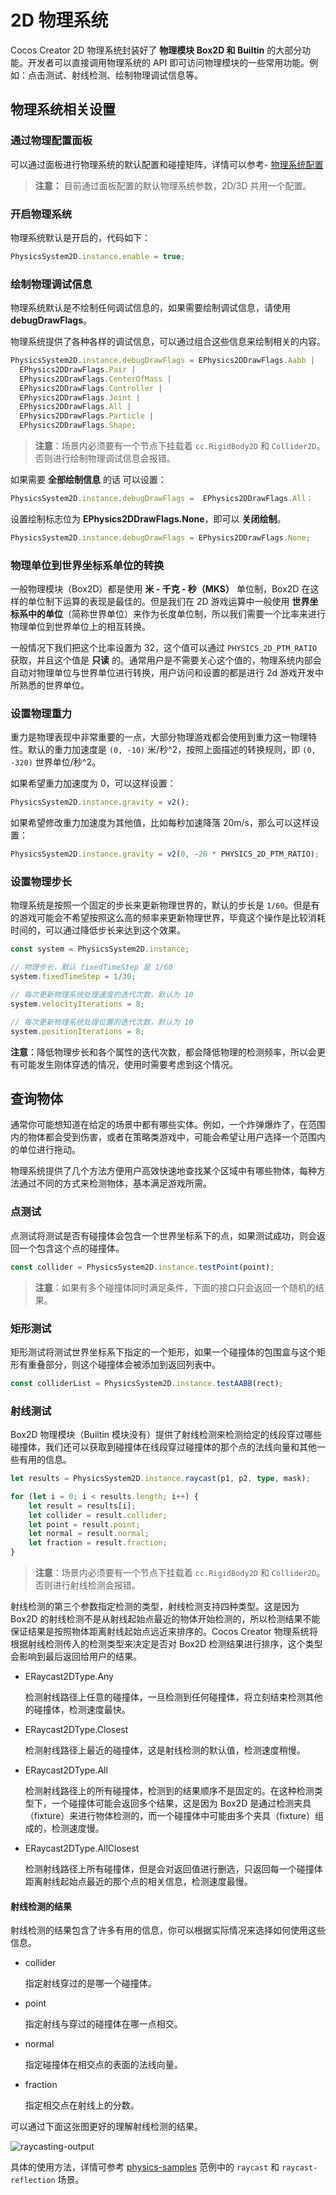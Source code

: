 # 2D 物理系统

Cocos Creator 2D 物理系统封装好了 **物理模块 Box2D 和 Builtin**  的大部分功能。开发者可以直接调用物理系统的 API 即可访问物理模块的一些常用功能。例如：点击测试、射线检测、绘制物理调试信息等。

## 物理系统相关设置

### 通过物理配置面板

可以通过面板进行物理系统的默认配置和碰撞矩阵，详情可以参考- [物理系统配置](.././physics/physics-configs.md)
>**注意：** 目前通过面板配置的默认物理系统参数，2D/3D 共用一个配置。

### 开启物理系统

物理系统默认是开启的，代码如下：

```ts
PhysicsSystem2D.instance.enable = true;
```

### 绘制物理调试信息

物理系统默认是不绘制任何调试信息的，如果需要绘制调试信息，请使用 **debugDrawFlags**。

物理系统提供了各种各样的调试信息，可以通过组合这些信息来绘制相关的内容。

```ts
PhysicsSystem2D.instance.debugDrawFlags = EPhysics2DDrawFlags.Aabb |
  EPhysics2DDrawFlags.Pair |
  EPhysics2DDrawFlags.CenterOfMass |
  EPhysics2DDrawFlags.Controller |
  EPhysics2DDrawFlags.Joint |
  EPhysics2DDrawFlags.All |
  EPhysics2DDrawFlags.Particle |
  EPhysics2DDrawFlags.Shape;
```

> **注意**：场景内必须要有一个节点下挂载着 `cc.RigidBody2D` 和 `Collider2D`。否则进行绘制物理调试信息会报错。

如果需要 **全部绘制信息** 的话 可以设置：

```ts
PhysicsSystem2D.instance.debugDrawFlags =  EPhysics2DDrawFlags.All；
```

设置绘制标志位为 **EPhysics2DDrawFlags.None**，即可以 **关闭绘制**。

```ts
PhysicsSystem2D.instance.debugDrawFlags = EPhysics2DDrawFlags.None;
```

### 物理单位到世界坐标系单位的转换

一般物理模块（Box2D）都是使用 **米 - 千克 - 秒（MKS）** 单位制，Box2D 在这样的单位制下运算的表现是最佳的。但是我们在 2D 游戏运算中一般使用 **世界坐标系中的单位**（简称世界单位）来作为长度单位制，所以我们需要一个比率来进行物理单位到世界单位上的相互转换。

一般情况下我们把这个比率设置为 32，这个值可以通过 `PHYSICS_2D_PTM_RATIO` 获取，并且这个值是 **只读** 的。通常用户是不需要关心这个值的，物理系统内部会自动对物理单位与世界单位进行转换，用户访问和设置的都是进行 2d 游戏开发中所熟悉的世界单位。

### 设置物理重力

重力是物理表现中非常重要的一点，大部分物理游戏都会使用到重力这一物理特性。默认的重力加速度是 `(0, -10)` 米/秒^2，按照上面描述的转换规则，即 `(0, -320)` 世界单位/秒^2。

如果希望重力加速度为 0，可以这样设置：

```ts
PhysicsSystem2D.instance.gravity = v2();
```

如果希望修改重力加速度为其他值，比如每秒加速降落 20m/s，那么可以这样设置：

```ts
PhysicsSystem2D.instance.gravity = v2(0, -20 * PHYSICS_2D_PTM_RATIO);
```

### 设置物理步长

物理系统是按照一个固定的步长来更新物理世界的，默认的步长是 `1/60`。但是有的游戏可能会不希望按照这么高的频率来更新物理世界，毕竟这个操作是比较消耗时间的，可以通过降低步长来达到这个效果。

```ts
const system = PhysicsSystem2D.instance;

// 物理步长，默认 fixedTimeStep 是 1/60
system.fixedTimeStep = 1/30;

// 每次更新物理系统处理速度的迭代次数，默认为 10
system.velocityIterations = 8;

// 每次更新物理系统处理位置的迭代次数，默认为 10
system.positionIterations = 8;
```

**注意**：降低物理步长和各个属性的迭代次数，都会降低物理的检测频率，所以会更有可能发生刚体穿透的情况，使用时需要考虑到这个情况。

## 查询物体

通常你可能想知道在给定的场景中都有哪些实体。例如，一个炸弹爆炸了，在范围内的物体都会受到伤害，或者在策略类游戏中，可能会希望让用户选择一个范围内的单位进行拖动。

物理系统提供了几个方法方便用户高效快速地查找某个区域中有哪些物体，每种方法通过不同的方式来检测物体，基本满足游戏所需。

### 点测试

点测试将测试是否有碰撞体会包含一个世界坐标系下的点，如果测试成功，则会返回一个包含这个点的碰撞体。

```ts
const collider = PhysicsSystem2D.instance.testPoint(point);
```

> **注意**：如果有多个碰撞体同时满足条件，下面的接口只会返回一个随机的结果。

### 矩形测试

矩形测试将测试世界坐标系下指定的一个矩形，如果一个碰撞体的包围盒与这个矩形有重叠部分，则这个碰撞体会被添加到返回列表中。

```ts
const colliderList = PhysicsSystem2D.instance.testAABB(rect);
```

### 射线测试

Box2D 物理模块（Builtin 模块没有）提供了射线检测来检测给定的线段穿过哪些碰撞体，我们还可以获取到碰撞体在线段穿过碰撞体的那个点的法线向量和其他一些有用的信息。

```typescript
let results = PhysicsSystem2D.instance.raycast(p1, p2, type, mask);

for (let i = 0; i < results.length; i++) {
    let result = results[i];
    let collider = result.collider;
    let point = result.point;
    let normal = result.normal;
    let fraction = result.fraction;
}
```

> **注意**：场景内必须要有一个节点下挂载着 `cc.RigidBody2D` 和 `Collider2D`。否则进行射线检测会报错。

射线检测的第三个参数指定检测的类型，射线检测支持四种类型。这是因为 Box2D 的射线检测不是从射线起始点最近的物体开始检测的，所以检测结果不能保证结果是按照物体距离射线起始点远近来排序的。Cocos Creator 物理系统将根据射线检测传入的检测类型来决定是否对 Box2D 检测结果进行排序，这个类型会影响到最后返回给用户的结果。

- ERaycast2DType.Any

  检测射线路径上任意的碰撞体，一旦检测到任何碰撞体，将立刻结束检测其他的碰撞体，检测速度最快。

- ERaycast2DType.Closest

  检测射线路径上最近的碰撞体，这是射线检测的默认值，检测速度稍慢。

- ERaycast2DType.All

  检测射线路径上的所有碰撞体，检测到的结果顺序不是固定的。在这种检测类型下，一个碰撞体可能会返回多个结果，这是因为 Box2D 是通过检测夹具（fixture）来进行物体检测的，而一个碰撞体中可能由多个夹具（fixture）组成的，检测速度慢。

- ERaycast2DType.AllClosest

  检测射线路径上所有碰撞体，但是会对返回值进行删选，只返回每一个碰撞体距离射线起始点最近的那个点的相关信息，检测速度最慢。

#### 射线检测的结果

射线检测的结果包含了许多有用的信息，你可以根据实际情况来选择如何使用这些信息。

- collider

  指定射线穿过的是哪一个碰撞体。

- point

  指定射线与穿过的碰撞体在哪一点相交。

- normal

  指定碰撞体在相交点的表面的法线向量。

- fraction

  指定相交点在射线上的分数。

可以通过下面这张图更好的理解射线检测的结果。

![raycasting-output](image/raycasting-output.png)

具体的使用方法，详情可参考 [physics-samples](https://github.com/cocos-creator/physics-samples/blob/v3.x/2d/box2d/assets/cases/demo) 范例中的 `raycast` 和 `raycast-reflection` 场景。

